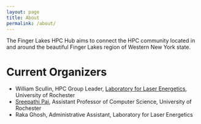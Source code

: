 ```yaml
---
layout: page
title: About
permalink: /about/
---
```


The Finger Lakes HPC Hub aims to connect the HPC community located in
and around the beautiful Finger Lakes region of Western New York
state.

# Current Organizers

  - William Scullin, HPC Group Leader, [Laboratory for Laser Energetics](https://www.lle.rochester.edu/), University of Rochester
  - [Sreepathi Pai](https://www.cs.rochester.edu/~sree/), Assistant Professor of Computer Science, University of Rochester
  - Raka Ghosh, Administrative Assistant, Laboratory for Laser Energetics
